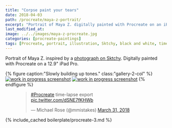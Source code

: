 ```yaml
---
title: "Corpse paint your tears"
date: 2018-04-03
path: /procreate/maya-z-portrait/
excerpt: "Portrait of Maya Z. digitally painted with Procreate on an iPad."
last_modified_at:
image: ../../images/maya-z-procreate.jpg
categories: [procreate-paintings]
tags: [Procreate, portrait, illustration, Sktchy, black and white, time lapse]
---
```


Portrait of Maya Z. inspired by a [photograph on Sktchy](https://sktchy.com/efNbvC). Digitally painted with Procreate on a 12.9" iPad Pro.

{% figure caption:"Slowly building up tones." class:"gallery-2-col" %}
[![work in progress screenshot](../../images/maya-z-progress-1.jpg)](../../images/maya-z-progress-1-lg.jpg)
[![work in progress screenshot](../../images/maya-z-progress-2.jpg)](../../images/maya-z-progress-2-lg.jpg)
{% endfigure %}

<figure>
  <blockquote class="twitter-tweet" data-conversation="none" data-lang="en"><p lang="en" dir="ltr"><a href="https://twitter.com/hashtag/Procreate?src=hash&amp;ref_src=twsrc%5Etfw">#Procreate</a> time-lapse export <a href="https://t.co/dSNE7fKHWb">pic.twitter.com/dSNE7fKHWb</a></p>&mdash; Michael Rose (@mmistakes) <a href="https://twitter.com/mmistakes/status/980117629473083394?ref_src=twsrc%5Etfw">March 31, 2018</a></blockquote>
  <script async src="https://platform.twitter.com/widgets.js" charset="utf-8"></script>
</figure>

{% include_cached boilerplate/procreate-3.md %}
